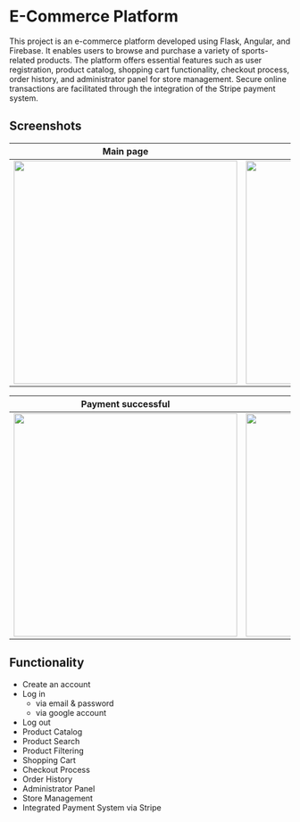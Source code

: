 # E-Commerce Platform
This project is an e-commerce platform developed using Flask, Angular, and Firebase. It enables users to browse and purchase a variety of sports-related products. The platform offers essential features such as user registration, product catalog, shopping cart functionality, checkout process, order history, and administrator panel for store management. Secure online transactions are facilitated through the integration of the Stripe payment system.

## Screenshots
| Main page | Product detail | Cart |
| -------|--------------|-----------------|
| <img src="https://github.com/ayaseshi/e-commerce-sport-store/assets/93731073/840bccd0-24a7-490e-b24a-e859a0bd0e77" width="400">  | <img src="https://github.com/ayaseshi/e-commerce-sport-store/assets/93731073/d680b232-93af-43e2-94fe-cf3af343b62a)" width="400"> | <img src="https://github.com/ayaseshi/e-commerce-sport-store/assets/93731073/74c2e2bf-05c7-44ea-93f1-a31686307679" width="400"> |

| Payment successful | Order history | Admin panel |
| ---------------|------------------|-----------------|
| <img src="https://github.com/ayaseshi/e-commerce-sport-store/assets/93731073/d545fb1b-fcdf-4391-8000-92cecc2d5883" width="400"> | <img src="https://github.com/ayaseshi/e-commerce-sport-store/assets/93731073/1b10d49e-58f9-4a77-b51b-e92c8160b011" width="400"> | <img src="https://github.com/ayaseshi/e-commerce-sport-store/assets/93731073/f40d0c6d-f6fd-405c-b54e-1bb6f4b39124" width="400"> |

## Functionality

- Create an account 
- Log in
    - via email & password
    - via google account
- Log out
- Product Catalog
- Product Search
- Product Filtering
- Shopping Cart
- Checkout Process
- Order History
- Administrator Panel
- Store Management
- Integrated Payment System via Stripe
